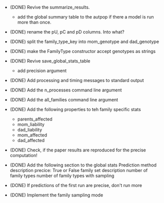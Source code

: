 
* (DONE) Revive the summarize_results.
    * add the global summary table to the autpop if there a model 
    is run more than once.

* (DONE) rename the pU, pC and pD columns. Into what?

* (DONE) split the family_type_key into mom_genotype and dad_genotype

* (DONE) make the FamilyType constructor accept genotypes as strings

* (DONE) Revive save_global_stats_table
    * add precision argument

* (DONE) Add processing and timing messages to standard output

* (DONE) Add the n_processes command line argument
* (DONE) Add the all_families command line argument

* (DONE) Add the following properties to teh family specific stats
    * parents_affected
    * mom_liability
    * dad_liability
    * mom_affected
    * dad_affected

* (DONE) Check, if the paper results are reproduced 
for the precise computation!


* (DONE) Add the following section to the global stats
    Prediction method description
        precice: True or False
        family set description
        number of family types
        number of family types with sampling

* (DONE) If predictions of the first run are precise, don't run more

* (DONE) Implement the family sampling mode